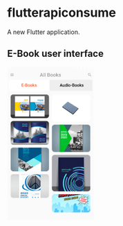 # flutterapiconsume

A new Flutter application.

## E-Book user interface

<img src="output_image/UI1.PNG" width="200"/>


